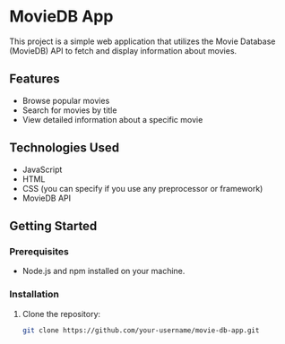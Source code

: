 # MovieDB App

This project is a simple web application that utilizes the Movie Database (MovieDB) API to fetch and display information about movies.

## Features

- Browse popular movies
- Search for movies by title
- View detailed information about a specific movie

## Technologies Used

- JavaScript
- HTML
- CSS (you can specify if you use any preprocessor or framework)
- MovieDB API

## Getting Started

### Prerequisites

- Node.js and npm installed on your machine.

### Installation

1. Clone the repository:

   ```bash
   git clone https://github.com/your-username/movie-db-app.git
   ```
